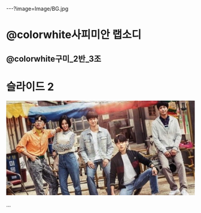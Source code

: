 ---?image=Image/BG.jpg
#  @colorwhite사피미안 랩소디
@colorwhite구미_2반_3조
---
# 슬라이드 2
![Alt text](/Image/표지.jpg)

...
